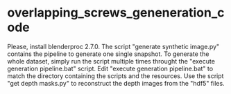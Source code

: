 # overlapping_screws_geneneration_code
Please, install blenderproc 2.7.0.
The script "generate synthetic image.py" contains the pipeline to generate one single snapshot.
To generate the whole dataset, simply run the script multiple times throught the "execute generation pipeline.bat" script.
Edit "execute generation pipeline.bat" to match the directory containing the scripts and the resources. 
Use the script "get depth masks.py" to reconstruct the depth images from the "hdf5" files.
